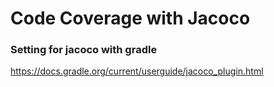 # Code Coverage with Jacoco 

### Setting for jacoco with gradle

<https://docs.gradle.org/current/userguide/jacoco_plugin.html>


